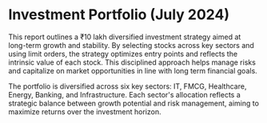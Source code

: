 # Investment Portfolio (July 2024)

This report outlines a ₹10 lakh diversified investment strategy aimed at long-term growth and stability. By selecting stocks across key sectors and using limit orders, the strategy optimizes entry points and reflects the intrinsic value of each stock. This disciplined approach helps manage risks and capitalize on market opportunities in line with long term financial goals.

The portfolio is diversified across six key sectors: IT, FMCG, Healthcare, Energy, Banking, and Infrastructure. Each sector's allocation reflects a strategic balance between growth potential and risk management, aiming to maximize returns over the investment horizon.
